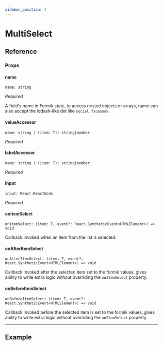 ```yaml
---
sidebar_position: 2
---
```


# MultiSelect

## Reference

### Props

#### name

`name: string`

_Required_

A field's name in Formik state, to access nested objects or arrays, name can also accept the lodash-like dot like `social.facebook`.

#### valueAccessor

`name: string | (item: T): string|number`

_Required_

#### labelAccessor

`name: string | (item: T): string|number`

_Required_

#### input

`input: React.ReactNode`

_Required_

#### onItemSelect

`onItemSelect: (item: T, event?: React.SyntheticEvent<HTMLElement>) => void`

Callback invoked when an item from the list is selected.

#### onAfterItemSelect

`onAfterItemSelect: (item: T, event?: React.SyntheticEvent<HTMLElement>) => void`

Callback invoked after the selected item set to the formik values. gives ability to write extra logic without overriding the `onItemSelect` property.

#### onBeforeItemSelect

`onBeforeItemSelect: (item: T, event?: React.SyntheticEvent<HTMLElement>) => void`

Callback invoked before the selected item is set to the formik values. gives ability to write extra logic without overriding the `onItemSelect` property.

---

## Example
